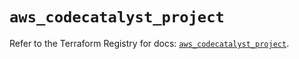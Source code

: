 # `aws_codecatalyst_project`

Refer to the Terraform Registry for docs: [`aws_codecatalyst_project`](https://registry.terraform.io/providers/hashicorp/aws/5.73.0/docs/resources/codecatalyst_project).
